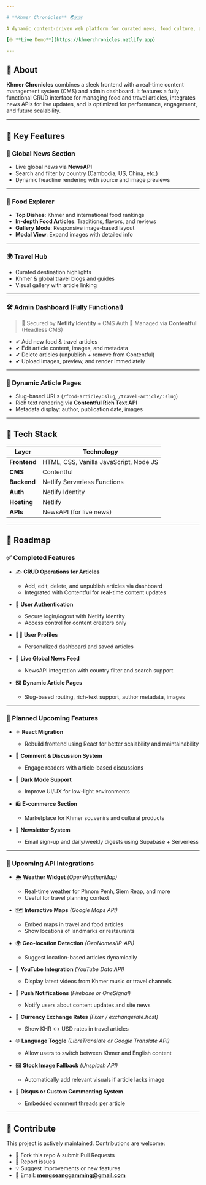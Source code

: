 ```yaml
---

# **Khmer Chronicles** 🌏🇰🇭

A dynamic content-driven web platform for curated news, food culture, and travel insights — built to showcase Khmer identity in a global context.

[🌐 **Live Demo**](https://khmerchronicles.netlify.app)

---
```


## 🧠 About

**Khmer Chronicles** combines a sleek frontend with a real-time content management system (CMS) and admin dashboard. It features a fully functional CRUD interface for managing food and travel articles, integrates news APIs for live updates, and is optimized for performance, engagement, and future scalability.

---

## 🌟 Key Features

### 📰 Global News Section

* Live global news via **NewsAPI**
* Search and filter by country (Cambodia, US, China, etc.)
* Dynamic headline rendering with source and image previews

---

### 🍜 Food Explorer

* **Top Dishes**: Khmer and international food rankings
* **In-depth Food Articles**: Traditions, flavors, and reviews
* **Gallery Mode**: Responsive image-based layout
* **Modal View**: Expand images with detailed info

---

### 🌍 Travel Hub

* Curated destination highlights
* Khmer & global travel blogs and guides
* Visual gallery with article linking

---

### 🛠 Admin Dashboard (Fully Functional)

> 🔐 Secured by **Netlify Identity** + CMS Auth
> 🧠 Managed via **Contentful** (Headless CMS)

* ✔ Add new food & travel articles
* ✔ Edit article content, images, and metadata
* ✔ Delete articles (unpublish + remove from Contentful)
* ✔ Upload images, preview, and render immediately

---

### 📝 Dynamic Article Pages

* Slug-based URLs (`/food-article/:slug`, `/travel-article/:slug`)
* Rich text rendering via **Contentful Rich Text API**
* Metadata display: author, publication date, images
  
---

## 🔧 Tech Stack

| Layer        | Technology                             |
| ------------ | -------------------------------------- |
| **Frontend** | HTML, CSS, Vanilla JavaScript, Node JS |
| **CMS**      | Contentful                             |
| **Backend**  | Netlify Serverless Functions           |
| **Auth**     | Netlify Identity                       |
| **Hosting**  | Netlify                                |
| **APIs**     | NewsAPI (for live news)                |

---

## 🚀 Roadmap

### ✅ Completed Features

- ✍️ **CRUD Operations for Articles**  
  - Add, edit, delete, and unpublish articles via dashboard  
  - Integrated with Contentful for real-time content updates

- 🔐 **User Authentication**  
  - Secure login/logout with Netlify Identity  
  - Access control for content creators only

- 🧑‍💼 **User Profiles**  
  - Personalized dashboard and saved articles

- 📰 **Live Global News Feed**  
  - NewsAPI integration with country filter and search support

- 🖼️ **Dynamic Article Pages**  
  - Slug-based routing, rich-text support, author metadata, images

---

### 🔄 Planned Upcoming Features

- ⚛️ **React Migration**  
  - Rebuild frontend using React for better scalability and maintainability

- 💬 **Comment & Discussion System**  
  - Engage readers with article-based discussions

- 🌙 **Dark Mode Support**  
  - Improve UI/UX for low-light environments

- 🛍️ **E-commerce Section**  
  - Marketplace for Khmer souvenirs and cultural products

- 📧 **Newsletter System**  
  - Email sign-up and daily/weekly digests using Supabase + Serverless

---

### 🔌 Upcoming API Integrations

- 🌦️ **Weather Widget** *(OpenWeatherMap)*  
  - Real-time weather for Phnom Penh, Siem Reap, and more  
  - Useful for travel planning context

- 🗺️ **Interactive Maps** *(Google Maps API)*  
  - Embed maps in travel and food articles  
  - Show locations of landmarks or restaurants

- 🌍 **Geo-location Detection** *(GeoNames/IP-API)*  
  - Suggest location-based articles dynamically

- 🎥 **YouTube Integration** *(YouTube Data API)*  
  - Display latest videos from Khmer music or travel channels

- 🔔 **Push Notifications** *(Firebase or OneSignal)*  
  - Notify users about content updates and site news

- 💱 **Currency Exchange Rates** *(Fixer / exchangerate.host)*  
  - Show KHR ↔ USD rates in travel articles

- 🌐 **Language Toggle** *(LibreTranslate or Google Translate API)*  
  - Allow users to switch between Khmer and English content

- 🖼️ **Stock Image Fallback** *(Unsplash API)*  
  - Automatically add relevant visuals if article lacks image

- 💬 **Disqus or Custom Commenting System**  
  - Embedded comment threads per article

---

## 🤝 Contribute

This project is actively maintained. Contributions are welcome:

* 🔧 Fork this repo & submit Pull Requests
* 🐛 Report issues
* 💡 Suggest improvements or new features
* 📧 Email: **[mengseanggamming@gmail.com](mailto:mengseanggamming@gmail.com)**


